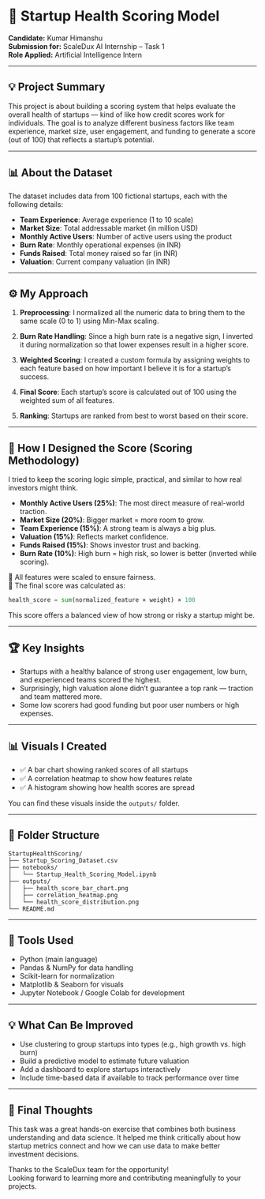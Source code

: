 # 🚀 Startup Health Scoring Model

**Candidate:** Kumar Himanshu  
**Submission for:** ScaleDux AI Internship – Task 1  
**Role Applied:** Artificial Intelligence Intern

---

## 💡 Project Summary

This project is about building a scoring system that helps evaluate the overall health of startups — kind of like how credit scores work for individuals. The goal is to analyze different business factors like team experience, market size, user engagement, and funding to generate a score (out of 100) that reflects a startup’s potential.

---

## 📊 About the Dataset

The dataset includes data from 100 fictional startups, each with the following details:

- **Team Experience**: Average experience (1 to 10 scale)
- **Market Size**: Total addressable market (in million USD)
- **Monthly Active Users**: Number of active users using the product
- **Burn Rate**: Monthly operational expenses (in INR)
- **Funds Raised**: Total money raised so far (in INR)
- **Valuation**: Current company valuation (in INR)

---

## ⚙️ My Approach

1. **Preprocessing**: I normalized all the numeric data to bring them to the same scale (0 to 1) using Min-Max scaling.

2. **Burn Rate Handling**: Since a high burn rate is a negative sign, I inverted it during normalization so that lower expenses result in a higher score.

3. **Weighted Scoring**: I created a custom formula by assigning weights to each feature based on how important I believe it is for a startup’s success.

4. **Final Score**: Each startup’s score is calculated out of 100 using the weighted sum of all features.

5. **Ranking**: Startups are ranked from best to worst based on their score.

---

## 🧠 How I Designed the Score (Scoring Methodology)

I tried to keep the scoring logic simple, practical, and similar to how real investors might think.

- **Monthly Active Users (25%)**: The most direct measure of real-world traction.
- **Market Size (20%)**: Bigger market = more room to grow.
- **Team Experience (15%)**: A strong team is always a big plus.
- **Valuation (15%)**: Reflects market confidence.
- **Funds Raised (15%)**: Shows investor trust and backing.
- **Burn Rate (10%)**: High burn = high risk, so lower is better (inverted while scoring).

📌 All features were scaled to ensure fairness.  
📌 The final score was calculated as:  
```python
health_score = sum(normalized_feature × weight) × 100
```

This score offers a balanced view of how strong or risky a startup might be.

---

## 🏆 Key Insights

- Startups with a healthy balance of strong user engagement, low burn, and experienced teams scored the highest.
- Surprisingly, high valuation alone didn’t guarantee a top rank — traction and team mattered more.
- Some low scorers had good funding but poor user numbers or high expenses.

---

## 📊 Visuals I Created

- ✅ A bar chart showing ranked scores of all startups
- ✅ A correlation heatmap to show how features relate
- ✅ A histogram showing how health scores are spread

You can find these visuals inside the `outputs/` folder.

---

## 🧾 Folder Structure

```
StartupHealthScoring/
├── Startup_Scoring_Dataset.csv
├── notebooks/
│   └── Startup_Health_Scoring_Model.ipynb
├── outputs/
│   ├── health_score_bar_chart.png
│   ├── correlation_heatmap.png
│   └── health_score_distribution.png
└── README.md
```

---

## 🧰 Tools Used

- Python (main language)
- Pandas & NumPy for data handling
- Scikit-learn for normalization
- Matplotlib & Seaborn for visuals
- Jupyter Notebook / Google Colab for development

---

## 💡 What Can Be Improved

- Use clustering to group startups into types (e.g., high growth vs. high burn)
- Build a predictive model to estimate future valuation
- Add a dashboard to explore startups interactively
- Include time-based data if available to track performance over time

---

## 🙏 Final Thoughts

This task was a great hands-on exercise that combines both business understanding and data science. It helped me think critically about how startup metrics connect and how we can use data to make better investment decisions.

Thanks to the ScaleDux team for the opportunity!  
Looking forward to learning more and contributing meaningfully to your projects.
